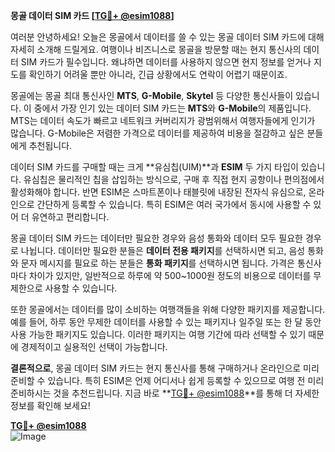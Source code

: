 **몽골 데이터 SIM 카드 [[TG💪+ @esim1088](https://t.me/s/esim1088)]**

여러분 안녕하세요! 오늘은 몽골에서 데이터를 쓸 수 있는 몽골 데이터 SIM 카드에 대해 자세히 소개해 드릴게요. 여행이나 비즈니스로 몽골을 방문할 때는 현지 통신사의 데이터 SIM 카드가 필수입니다. 왜냐하면 데이터를 사용하지 않으면 현지 정보를 얻거나 지도를 확인하기 어려울 뿐만 아니라, 긴급 상황에서도 연락이 어렵기 때문이죠.

몽골에는 몽골 최대 통신사인 **MTS**, **G-Mobile**, **Skytel** 등 다양한 통신사들이 있습니다. 이 중에서 가장 인기 있는 데이터 SIM 카드는 **MTS**와 **G-Mobile**의 제품입니다. MTS는 데이터 속도가 빠르고 네트워크 커버리지가 광범위해서 여행자들에게 인기가 많습니다. G-Mobile은 저렴한 가격으로 데이터를 제공하여 비용을 절감하고 싶은 분들에게 추천됩니다.

데이터 SIM 카드를 구매할 때는 크게 **유심칩(UIM)**과 **ESIM** 두 가지 타입이 있습니다. 유심칩은 물리적인 칩을 삽입하는 방식으로, 구매 후 직접 현지 공항이나 편의점에서 활성화해야 합니다. 반면 ESIM은 스마트폰이나 태블릿에 내장된 전자식 유심으로, 온라인으로 간단하게 등록할 수 있습니다. 특히 ESIM은 여러 국가에서 동시에 사용할 수 있어 더 유연하고 편리합니다.

몽골 데이터 SIM 카드는 데이터만 필요한 경우와 음성 통화와 데이터 모두 필요한 경우로 나뉩니다. 데이터만 필요한 분들은 **데이터 전용 패키지**를 선택하시면 되고, 음성 통화와 문자 메시지를 필요로 하는 분들은 **통화 패키지**를 선택하시면 됩니다. 가격은 통신사마다 차이가 있지만, 일반적으로 하루에 약 500~1000원 정도의 비용으로 데이터를 무제한으로 사용할 수 있습니다.

또한 몽골에서는 데이터를 많이 소비하는 여행객들을 위해 다양한 패키지를 제공합니다. 예를 들어, 하루 동안 무제한 데이터를 사용할 수 있는 패키지나 일주일 또는 한 달 동안 사용 가능한 패키지도 있습니다. 이러한 패키지는 여행 기간에 따라 선택할 수 있기 때문에 경제적이고 실용적인 선택이 가능합니다.

**결론적으로**, 몽골 데이터 SIM 카드는 현지 통신사를 통해 구매하거나 온라인으로 미리 준비할 수 있습니다. 특히 ESIM은 언제 어디서나 쉽게 등록할 수 있으므로 여행 전 미리 준비하시는 것을 추천드립니다. 지금 바로 **[TG💪+ @esim1088](https://t.me/s/esim1088)**를 통해 더 자세한 정보를 확인해 보세요!

**[TG💪+ @esim1088](https://t.me/s/esim1088)**  
![Image](https://i.postimg.cc/Y0z9fWf4/image.png)